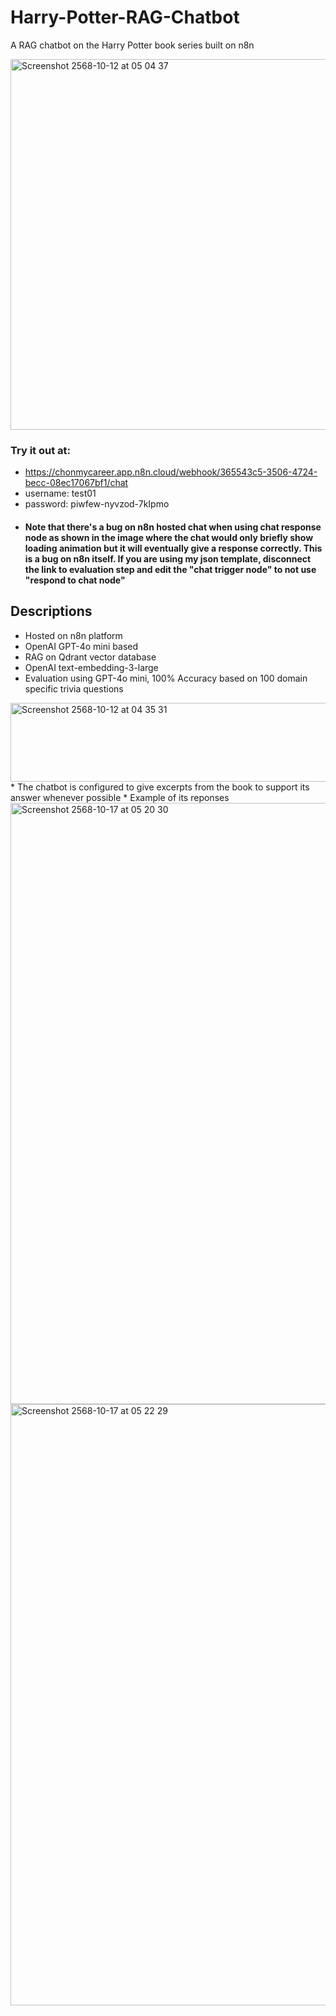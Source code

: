 # Harry-Potter-RAG-Chatbot
A RAG chatbot on the Harry Potter book series built on n8n

<img width="1168" height="593" alt="Screenshot 2568-10-12 at 05 04 37" src="https://github.com/user-attachments/assets/5aa7602f-d81b-4b9f-a0ee-2a67b6d4f247" />

### Try it out at:
* https://chonmycareer.app.n8n.cloud/webhook/365543c5-3506-4724-becc-08ec17067bf1/chat
* username: test01
* password: piwfew-nyvzod-7kIpmo
* #### Note that there's a bug on n8n hosted chat when using chat response node as shown in the image where the chat would only briefly show loading animation but it will eventually give a response correctly. This is a bug on n8n itself. If you are using my json template, disconnect the link to evaluation step and edit the "chat trigger node" to not use "respond to chat node"

## Descriptions
* Hosted on n8n platform
* OpenAI GPT-4o mini based
* RAG on Qdrant vector database
* OpenAI text-embedding-3-large
* Evaluation using GPT-4o mini, 100% Accuracy based on 100 domain specific trivia questions
<img width="1060" height="126" alt="Screenshot 2568-10-12 at 04 35 31" src="https://github.com/user-attachments/assets/aabca89b-2db7-4c1a-8752-b29320c5ddcc" />
* The chatbot is configured to give excerpts from the book to support its answer whenever possible
* Example of its reponses
<img width="1066" height="962" alt="Screenshot 2568-10-17 at 05 20 30" src="https://github.com/user-attachments/assets/9bc4d0b9-7a33-419b-951e-c58be7023d4a" />
<img width="1066" height="962" alt="Screenshot 2568-10-17 at 05 22 29" src="https://github.com/user-attachments/assets/4bf5c9dc-7826-421f-bfec-d6f5f3295257" />
